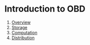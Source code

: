 # Introduction to OBD

1. [Overview](1_overview.html)
2. [Storage](2_storage.html)
3. [Computation](3_computation.html)
4. [Distribution](4_distribution.html)
